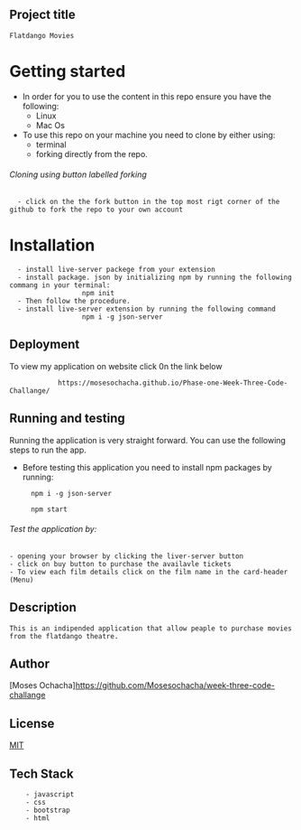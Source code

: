 
## Project title
    Flatdango Movies
# Getting started
- In order for you to use the content in this repo ensure you have the following:
    - Linux
    - Mac Os
- To use this repo on your machine you need to clone by either using:
     - terminal
     - forking directly from the repo.
###### Cloning using button labelled forking
      - click on the the fork button in the top most rigt corner of the github to fork the repo to your own account
# Installation
      - install live-server packege from your extension
      - install package. json by initializing npm by running the following commang in your terminal:
                      npm init
      - Then follow the procedure. 
      - install live-server extension by running the following command
                      npm i -g json-server   
##  Deployment
 To view my application on website click 0n the link below

                https://mosesochacha.github.io/Phase-one-Week-Three-Code-Challange/    
 
## Running and testing
Running the application is very straight forward. You can use the following steps to run the app.

- Before testing this application you need to install npm packages by running:
        
        npm i -g json-server 

        npm start

###### Test the application by:

    - opening your browser by clicking the liver-server button
    - click on buy button to purchase the availavle tickets
    - To view each film details click on the film name in the card-header (Menu)
    
 

    
## Description
    This is an indipended application that allow peaple to purchase movies from the flatdango theatre.

## Author
[Moses Ochacha]https://github.com/Mosesochacha/week-three-code-challange


## License

[MIT](https://choosealicense.com/licenses/mit/)


## Tech Stack
        - javascript
        - css
        - bootstrap
        - html

